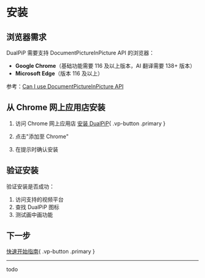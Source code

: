 # 安装

## 浏览器需求

DualPiP 需要支持 DocumentPictureInPicture API 的浏览器：

- **Google Chrome**（基础功能需要 116 及以上版本，AI 翻译需要 138+ 版本）
- **Microsoft Edge**（版本 116 及以上）

参考：[Can I use DocumentPictureInPicture API](https://caniuse.com/?search=DocumentPictureInPicture)

## 从 Chrome 网上应用店安装

1. 访问 Chrome 网上应用店
   [安装 DualPiP](https://chromewebstore.google.com/detail/dualpip-%E2%80%93-bilingual-subti/ddkmobcljbfggkmibabekgpbighaogpn){ .vp-button .primary }

2. 点击"添加至 Chrome"

3. 在提示时确认安装

## 验证安装

验证安装是否成功：

1. 访问支持的视频平台
2. 查找 DualPiP 图标
3. 测试画中画功能

## 下一步

[快速开始指南](/zh_CN/quick-start){ .vp-button .primary }

---

todo
